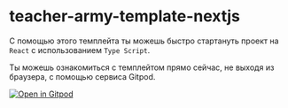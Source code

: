 # teacher-army-template-nextjs

С помощью этого темплейта ты можешь быстро стартануть проект на `React` с использованием `Type Script`.

Ты можешь ознакомиться с темплейтом прямо сейчас, не выходя из браузера, с помощью сервиса Gitpod.

[![Open in Gitpod](https://gitpod.io/button/open-in-gitpod.svg)](https://gitpod.io/#https://github.com/teacher-army/teacher-army-template-nextjs)
